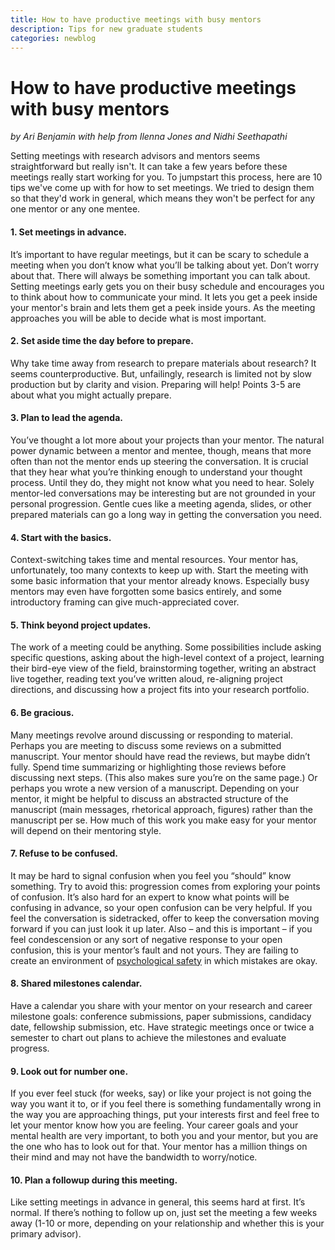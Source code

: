 ```yaml
---
title: How to have productive meetings with busy mentors
description: Tips for new graduate students
categories: newblog
---
```


# How to have productive meetings with busy mentors
*by Ari Benjamin with help from Ilenna Jones and Nidhi Seethapathi*

Setting meetings with research advisors and mentors seems straightforward but really isn't. It can take a few years before these meetings really start working for you. 
To jumpstart this process, here are 10 tips we've come up with for how to set meetings. We tried to design them so that they'd work in general, which means they won't be
perfect for any one mentor or any one mentee.

#### 1. Set meetings in advance.
It’s important to have regular meetings, but it can be scary to schedule a meeting when you don’t know what you’ll be talking about yet. Don’t worry about that. There will always be something important you can talk about. Setting meetings early gets you on their busy schedule and encourages you to think about how to communicate your mind. It lets you get a peek inside your mentor's brain and lets them get a peek inside yours. As the meeting approaches you will be able to decide what is most important.
#### 2. Set aside time the day before to prepare.
Why take time away from research to prepare materials about research? It seems counterproductive. But, unfailingly, research is limited not by slow production but by clarity and vision. Preparing will help! Points 3-5 are about what you might actually prepare.
#### 3. Plan to lead the agenda.
You’ve thought a lot more about your projects than your mentor. The natural power dynamic between a mentor and mentee, though, means that more often than not the mentor ends up steering the conversation. It is crucial that they hear what you’re thinking enough to understand your thought process. Until they do, they might not know what you need to hear. Solely mentor-led conversations may be interesting but are not grounded in your personal progression. Gentle cues like a meeting agenda, slides, or other prepared materials can go a long way in getting the conversation you need.
#### 4. Start with the basics. 
Context-switching takes time and mental resources. Your mentor has, unfortunately, too many contexts to keep up with. Start the meeting with some basic information that your mentor already knows. Especially busy mentors may even have forgotten some basics entirely, and some introductory framing can give much-appreciated cover. 
#### 5. Think beyond project updates.
The work of a meeting could be anything. Some possibilities include asking specific questions, asking about the high-level context of a project, learning their bird-eye view of the field, brainstorming together, writing an abstract live together, reading text you’ve written aloud, re-aligning project directions, and discussing how a project fits into your research portfolio.
#### 6. Be gracious.
Many meetings revolve around discussing or responding to material. Perhaps you are meeting to discuss some reviews on a submitted manuscript. Your mentor should have read the reviews, but maybe didn’t fully. Spend time summarizing or highlighting those reviews before discussing next steps. (This also makes sure you’re on the same page.) Or perhaps you wrote a new version of a manuscript. Depending on your mentor, it might be helpful to discuss an abstracted structure of the manuscript (main messages, rhetorical approach, figures) rather than the manuscript per se. How much of this work you make easy for your mentor will depend on their mentoring style.
#### 7. Refuse to be confused.
It may be hard to signal confusion when you feel you “should” know something. Try to avoid this: progression comes from exploring your points of confusion. It’s also hard for an expert to know what points will be confusing in advance, so your open confusion can be very helpful. If you feel the conversation is sidetracked, offer to keep the conversation moving forward if you can just look it up later. Also – and this is important  – if you feel condescension or any sort of negative response to your open confusion, this is your mentor’s fault and not yours. They are failing to create an environment of [psychological safety](https://en.wikipedia.org/wiki/Psychological_safety) in which mistakes are okay.
#### 8. Shared milestones calendar.
Have a calendar you share with your mentor on your research and career milestone goals: conference submissions, paper submissions, candidacy date, fellowship submission, etc. Have strategic meetings once or twice a semester to chart out plans to achieve the milestones and evaluate progress.
#### 9. Look out for number one.
If you ever feel stuck (for weeks, say) or like your project is not going the way you want it to, or if you feel there is something fundamentally wrong in the way you are approaching things, put your interests first and feel free to let your mentor know how you are feeling. Your career goals and your mental health are very important, to both you and your mentor, but you are the one who has to look out for that. Your mentor has a million things on their mind and may not have the bandwidth to worry/notice.
#### 10. Plan a followup during this meeting.
Like setting meetings in advance in general, this seems hard at first. It’s normal. If there’s nothing to follow up on, just set the meeting a few weeks away (1-10 or more, depending on your relationship and whether this is your primary advisor).
